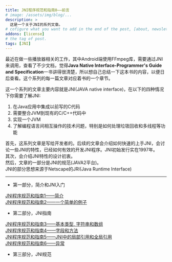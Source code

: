 ```yaml
---
title: JNI程序规范和指南0——前言
# image: /assets/img/blog/...
description: >
  这是一个关于JNI的系列文章。
# cofigure what you want to add in the end of the post, [about, newsletter, related, random, license]
addons: [license]
# the tag of post.
tags: [JNI]
---
```

最近在做一些播放器相关的工作，其中Android端使用FFmpeg库，需要通过JNI来调用，查看了不少文档，觉得**Java Native Interface-Programmer's Guide and Specification**一书讲得很清楚，所以想自己总结一下这本书的内容，以便日后查看。这个系列的每一篇文章对应着书的一个章节。<br>

这一个系列的文章主要内容就是JNI(JAVA native interface)，在以下的四种情况下你需要了解JNI:
1. 在Java应用中集成以前写的C代码
2. 需要整合JVM到现有的C/C++代码中
3. 实现一个JVM
4. 了解编程语言间相互操作的技术问题，特别是如何处理垃圾回收和多线程等功能

首先，这系列文章是写给开发者的。后续的文章会介绍如何快速的上手JNI，会讨论一些JNI的特性，已经如何有效的开发JNI程序。JNI初始发行实在1997年。<br>
其次，会介绍JNI特性的设计初衷。<br>
然后，文章的一部分是JNI的规范(JAVA2平台)。<br>
JNI的部分思想来源于Netscape的JRI(Java Runtime Interface)

***
* 第一部分，简介和JNI入门

[JNI程序规范和指南1——简介](/blog/2019-09-27-JNI-guides-and-specifications-1/)<br>
[JNI程序规范和指南2——一个简单的例子](/blog/2019-09-28-JNI-guides-and-specifications-2)
* 第二部分，JNI指南

[JNI程序规范和指南3——基本类型, 字符串和数组](/blog/2019-09-29-JNI-guides-and-specifications-3)<br>
[JNI程序规范和指南4——字段和方法](/blog/2019-09-30-JNI-guides-and-specifications-4)<br>
[JNI程序规范和指南5——JNI中的局部引用和全局引用](/blog/2019-10-02-JNI-guides-and-specifications-5)<br>
[JNI程序规范和指南6——异常](/blog/2019-10-09-JNI-guides-and-specifications-6)<br>
* 第三部分，JNI规范